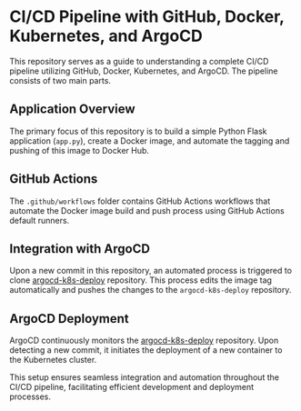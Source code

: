 # CI/CD Pipeline with GitHub, Docker, Kubernetes, and ArgoCD

This repository serves as a guide to understanding a complete CI/CD pipeline utilizing GitHub, Docker, Kubernetes, and ArgoCD. 
The pipeline consists of two main parts.

## Application Overview

The primary focus of this repository is to build a simple Python Flask application (`app.py`), 
create a Docker image, and automate the tagging and pushing of this image to Docker Hub.

## GitHub Actions

The `.github/workflows` folder contains GitHub Actions workflows that automate the Docker image build and push process using GitHub Actions default runners.

## Integration with ArgoCD

Upon a new commit in this repository, an automated process is triggered to clone [argocd-k8s-deploy](https://github.com/iam-sameera/argocd-k8s-deploy) repository. 
This process edits the image tag automatically and pushes the changes to the `argocd-k8s-deploy` repository.

## ArgoCD Deployment

ArgoCD continuously monitors the [argocd-k8s-deploy](https://github.com/iam-sameera/argocd-k8s-deploy) repository. Upon detecting a new commit, 
it initiates the deployment of a new container to the Kubernetes cluster.

This setup ensures seamless integration and automation throughout the CI/CD pipeline, facilitating efficient development and deployment processes.
